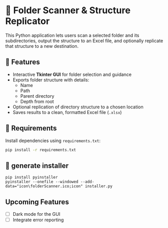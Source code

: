 # 📁 Folder Scanner & Structure Replicator

This Python application lets users scan a selected folder and its subdirectories, output the structure to an Excel file, and optionally replicate that structure to a new destination.

## 🚀 Features

- Interactive **Tkinter GUI** for folder selection and guidance
- Exports folder structure with details:
  - Name
  - Path
  - Parent directory
  - Depth from root
- Optional replication of directory structure to a chosen location
- Saves results to a clean, formatted Excel file (`.xlsx`)

## 🧱 Requirements

Install dependencies using `requirements.txt`:

```bash
pip install -r requirements.txt
```

## 🧱 generate installer

```
pip install pyinstaller
pyinstaller --onefile --windowed --add-data="icon\folderScanner.ico;icon" installer.py
```

## Upcoming Features

- [ ] Dark mode for the GUI
- [ ] Integrate error reporting